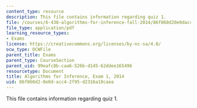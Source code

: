 ```yaml
---
content_type: resource
description: This file contains information regarding quiz 1.
file: /courses/6-438-algorithms-for-inference-fall-2014/86f860d20e0dacc42f95d2316a10caea_MIT6_438F14_q14_1.pdf
file_type: application/pdf
learning_resource_types:
- Exams
license: https://creativecommons.org/licenses/by-nc-sa/4.0/
ocw_type: OCWFile
parent_title: Exams
parent_type: CourseSection
parent_uid: 99eafc8b-caa6-526b-d145-62ddee165496
resourcetype: Document
title: Algorithms for Inference, Exam 1, 2014
uid: 86f860d2-0e0d-acc4-2f95-d2316a10caea
---
```

This file contains information regarding quiz 1.